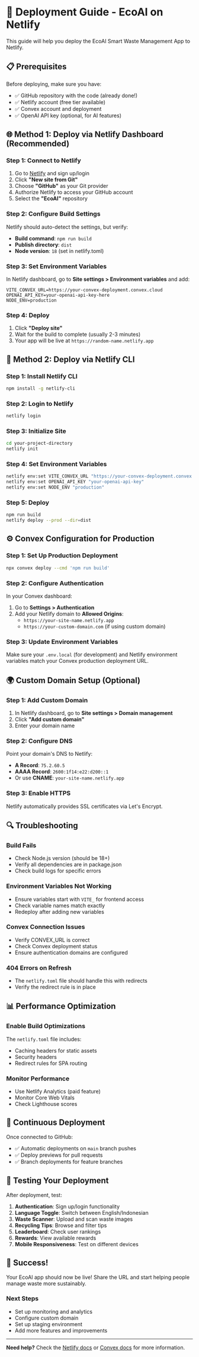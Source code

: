 # 🚀 Deployment Guide - EcoAI on Netlify

This guide will help you deploy the EcoAI Smart Waste Management App to Netlify.

## 📋 Prerequisites

Before deploying, make sure you have:
- ✅ GitHub repository with the code (already done!)
- ✅ Netlify account (free tier available)
- ✅ Convex account and deployment
- ✅ OpenAI API key (optional, for AI features)

## 🌐 Method 1: Deploy via Netlify Dashboard (Recommended)

### Step 1: Connect to Netlify
1. Go to [Netlify](https://netlify.com) and sign up/login
2. Click **"New site from Git"**
3. Choose **"GitHub"** as your Git provider
4. Authorize Netlify to access your GitHub account
5. Select the **"EcoAI"** repository

### Step 2: Configure Build Settings
Netlify should auto-detect the settings, but verify:
- **Build command**: `npm run build`
- **Publish directory**: `dist`
- **Node version**: `18` (set in netlify.toml)

### Step 3: Set Environment Variables
In Netlify dashboard, go to **Site settings > Environment variables** and add:

```
VITE_CONVEX_URL=https://your-convex-deployment.convex.cloud
OPENAI_API_KEY=your-openai-api-key-here
NODE_ENV=production
```

### Step 4: Deploy
1. Click **"Deploy site"**
2. Wait for the build to complete (usually 2-3 minutes)
3. Your app will be live at `https://random-name.netlify.app`

## 🔧 Method 2: Deploy via Netlify CLI

### Step 1: Install Netlify CLI
```bash
npm install -g netlify-cli
```

### Step 2: Login to Netlify
```bash
netlify login
```

### Step 3: Initialize Site
```bash
cd your-project-directory
netlify init
```

### Step 4: Set Environment Variables
```bash
netlify env:set VITE_CONVEX_URL "https://your-convex-deployment.convex.cloud"
netlify env:set OPENAI_API_KEY "your-openai-api-key"
netlify env:set NODE_ENV "production"
```

### Step 5: Deploy
```bash
npm run build
netlify deploy --prod --dir=dist
```

## ⚙️ Convex Configuration for Production

### Step 1: Set Up Production Deployment
```bash
npx convex deploy --cmd 'npm run build'
```

### Step 2: Configure Authentication
In your Convex dashboard:
1. Go to **Settings > Authentication**
2. Add your Netlify domain to **Allowed Origins**:
   - `https://your-site-name.netlify.app`
   - `https://your-custom-domain.com` (if using custom domain)

### Step 3: Update Environment Variables
Make sure your `.env.local` (for development) and Netlify environment variables match your Convex production deployment URL.

## 🌍 Custom Domain Setup (Optional)

### Step 1: Add Custom Domain
1. In Netlify dashboard, go to **Site settings > Domain management**
2. Click **"Add custom domain"**
3. Enter your domain name

### Step 2: Configure DNS
Point your domain's DNS to Netlify:
- **A Record**: `75.2.60.5`
- **AAAA Record**: `2600:1f14:e22:d200::1`
- Or use **CNAME**: `your-site-name.netlify.app`

### Step 3: Enable HTTPS
Netlify automatically provides SSL certificates via Let's Encrypt.

## 🔍 Troubleshooting

### Build Fails
- Check Node.js version (should be 18+)
- Verify all dependencies are in package.json
- Check build logs for specific errors

### Environment Variables Not Working
- Ensure variables start with `VITE_` for frontend access
- Check variable names match exactly
- Redeploy after adding new variables

### Convex Connection Issues
- Verify CONVEX_URL is correct
- Check Convex deployment status
- Ensure authentication domains are configured

### 404 Errors on Refresh
- The `netlify.toml` file should handle this with redirects
- Verify the redirect rule is in place

## 📊 Performance Optimization

### Enable Build Optimizations
The `netlify.toml` file includes:
- Caching headers for static assets
- Security headers
- Redirect rules for SPA routing

### Monitor Performance
- Use Netlify Analytics (paid feature)
- Monitor Core Web Vitals
- Check Lighthouse scores

## 🔄 Continuous Deployment

Once connected to GitHub:
- ✅ Automatic deployments on `main` branch pushes
- ✅ Deploy previews for pull requests
- ✅ Branch deployments for feature branches

## 📱 Testing Your Deployment

After deployment, test:
1. **Authentication**: Sign up/login functionality
2. **Language Toggle**: Switch between English/Indonesian
3. **Waste Scanner**: Upload and scan waste images
4. **Recycling Tips**: Browse and filter tips
5. **Leaderboard**: Check user rankings
6. **Rewards**: View available rewards
7. **Mobile Responsiveness**: Test on different devices

## 🎉 Success!

Your EcoAI app should now be live! Share the URL and start helping people manage waste more sustainably.

### Next Steps
- Set up monitoring and analytics
- Configure custom domain
- Set up staging environment
- Add more features and improvements

---

**Need help?** Check the [Netlify docs](https://docs.netlify.com/) or [Convex docs](https://docs.convex.dev/) for more information.
